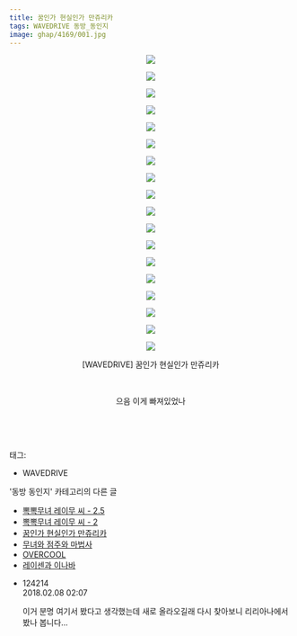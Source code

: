 ```yaml
---
title: 꿈인가 현실인가 만쥬리카
tags: WAVEDRIVE 동방_동인지
image: ghap/4169/001.jpg
---
```

<div class="article">
<p style="text-align: center; clear: none; float: none;"><img src="{{ site.nasurl }}/ghap/4169/001.jpg"/></p>
<p style="text-align: center; clear: none; float: none;"><img src="{{ site.nasurl }}/ghap/4169/002.jpg"/></p>
<p style="text-align: center; clear: none; float: none;"><img src="{{ site.nasurl }}/ghap/4169/003.jpg"/></p>
<p style="text-align: center; clear: none; float: none;"><img src="{{ site.nasurl }}/ghap/4169/004.jpg"/></p>
<p style="text-align: center; clear: none; float: none;"><img src="{{ site.nasurl }}/ghap/4169/005.jpg"/></p>
<p style="text-align: center; clear: none; float: none;"><img src="{{ site.nasurl }}/ghap/4169/006.jpg"/></p>
<p style="text-align: center; clear: none; float: none;"><img src="{{ site.nasurl }}/ghap/4169/007.jpg"/></p>
<p style="text-align: center; clear: none; float: none;"><img src="{{ site.nasurl }}/ghap/4169/008.jpg"/></p>
<p style="text-align: center; clear: none; float: none;"><img src="{{ site.nasurl }}/ghap/4169/009.jpg"/></p>
<p style="text-align: center; clear: none; float: none;"><img src="{{ site.nasurl }}/ghap/4169/010.jpg"/></p>
<p style="text-align: center; clear: none; float: none;"><img src="{{ site.nasurl }}/ghap/4169/011.jpg"/></p>
<p style="text-align: center; clear: none; float: none;"><img src="{{ site.nasurl }}/ghap/4169/012.jpg"/></p>
<p style="text-align: center; clear: none; float: none;"><img src="{{ site.nasurl }}/ghap/4169/013.jpg"/></p>
<p style="text-align: center; clear: none; float: none;"><img src="{{ site.nasurl }}/ghap/4169/014.jpg"/></p>
<p style="text-align: center; clear: none; float: none;"><img src="{{ site.nasurl }}/ghap/4169/015.jpg"/></p>
<p style="text-align: center; clear: none; float: none;"><img src="{{ site.nasurl }}/ghap/4169/016.jpg"/></p>
<p style="text-align: center; clear: none; float: none;"><img src="{{ site.nasurl }}/ghap/4169/017.jpg"/></p>
<p style="text-align: center; clear: none; float: none;"><img src="{{ site.nasurl }}/ghap/4169/018.jpg"/></p>
<p style="text-align: center; clear: none; float: none;">[WAVEDRIVE] 꿈인가 현실인가 만쥬리카</p>
<p style="text-align: center; clear: none; float: none;"><br/></p>
<p style="text-align: center; clear: none; float: none;">으음 이게 빠져있었나</p>
<p style="text-align: center; clear: none; float: none;"><br/></p>
<p><br/></p>
</div><div class="tagTrail">
<p>태그: </p>
<ul>
<li>WAVEDRIVE</li>
</ul>
</div><div class="another">
<p>'동방 동인지' 카테고리의 다른 글</p>
<ul>
<li><a href="/2018-02-07-ghap_4171">뽁뽁무녀 레이무 씨 - 2.5</a></li>
<li><a href="/2018-02-07-ghap_4170">뽁뽁무녀 레이무 씨 - 2</a></li>
<li><a href="/2018-02-07-ghap_4169">꿈인가 현실인가 만쥬리카</a></li>
<li><a href="/2018-02-06-ghap_4166">무녀와 점주와 마법사</a></li>
<li><a href="/2018-02-06-ghap_4163">OVERCOOL</a></li>
<li><a href="/2018-02-01-ghap_4157">레이센과 이나바</a></li>
</ul>
</div><div class="cb_module cb_fluid">
<div class="cb_wrt cb_profile">
<div class="comment">
<ul>
<li class="cb_thumb_off" id="comment15194879">
<div class="cb_comment_area">
<div class="cb_info_area">
<div class="cb_section">
<span class="cb_nick_name">124214</span>
</div>
<div class="cb_section">
<span class="cb_date">2018.02.08 02:07 </span>
</div>
</div>
<div class="cb_dsc_comment">
<p class="cb_dsc">
											이거 분명 여기서 봤다고 생각했는데 새로 올라오길래 다시 찾아보니 리리아나에서 봤나 봅니다...
										</p>
</div>
</div></li>
</ul>
</div>
</div><!-- commentList close -->
</div>
